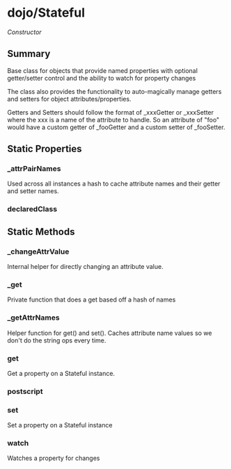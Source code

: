 # dojo/Stateful

*Constructor*

## Summary

Base class for objects that provide named properties with optional getter/setter
control and the ability to watch for property changes

The class also provides the functionality to auto-magically manage getters
and setters for object attributes/properties.

Getters and Setters should follow the format of _xxxGetter or _xxxSetter where
the xxx is a name of the attribute to handle.  So an attribute of "foo"
would have a custom getter of _fooGetter and a custom setter of _fooSetter.

## Static Properties

### _attrPairNames
Used across all instances a hash to cache attribute names and their getter 
and setter names.

### declaredClass


## Static Methods

### _changeAttrValue
Internal helper for directly changing an attribute value.


### _get
Private function that does a get based off a hash of names

### _getAttrNames
Helper function for get() and set().
Caches attribute name values so we don't do the string ops every time.

### get
Get a property on a Stateful instance.

### postscript


### set
Set a property on a Stateful instance

### watch
Watches a property for changes

